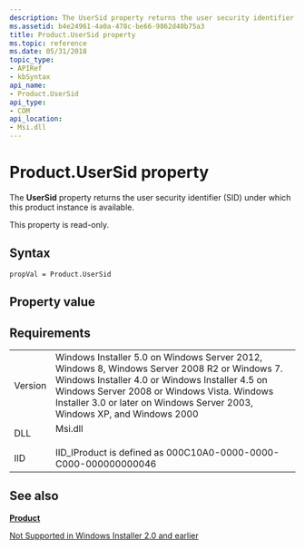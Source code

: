 ```yaml
---
description: The UserSid property returns the user security identifier (SID) under which this product instance is available.
ms.assetid: b4e24961-4a0a-478c-be66-9862d40b75a3
title: Product.UserSid property
ms.topic: reference
ms.date: 05/31/2018
topic_type: 
- APIRef
- kbSyntax
api_name: 
- Product.UserSid
api_type: 
- COM
api_location: 
- Msi.dll
---
```


# Product.UserSid property

The **UserSid** property returns the user security identifier (SID) under which this product instance is available.

This property is read-only.

## Syntax


```JScript
propVal = Product.UserSid
```



## Property value

## Requirements



|                    |                                                                                                                                                                                                                                                                                      |
|--------------------|--------------------------------------------------------------------------------------------------------------------------------------------------------------------------------------------------------------------------------------------------------------------------------------|
| Version<br/> | Windows Installer 5.0 on Windows Server 2012, Windows 8, Windows Server 2008 R2 or Windows 7. Windows Installer 4.0 or Windows Installer 4.5 on Windows Server 2008 or Windows Vista. Windows Installer 3.0 or later on Windows Server 2003, Windows XP, and Windows 2000<br/> |
| DLL<br/>     | <dl> <dt>Msi.dll</dt> </dl>                                                                                                                                                                                                   |
| IID<br/>     | IID\_IProduct is defined as 000C10A0-0000-0000-C000-000000000046<br/>                                                                                                                                                                                                          |



## See also

<dl> <dt>

[**Product**](product-object.md)
</dt> <dt>

[Not Supported in Windows Installer 2.0 and earlier](not-supported-in-windows-installer-version-2-0.md)
</dt> </dl>

 

 




